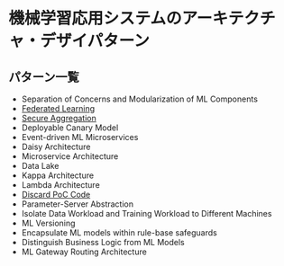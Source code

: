 # 機械学習応用システムのアーキテクチャ・デザイパターン

## パターン一覧 

- Separation of Concerns and Modularization of ML Components
- [Federated Learning](./federated_learning/)
- [Secure Aggregation](./secure_aggregation/)
- Deployable Canary Model
- Event-driven ML Microservices
- Daisy Architecture
- Microservice Architecture
- Data Lake
- Kappa Architecture
- Lambda Architecture
- [Discard PoC Code](./discard_poc_code/)
- Parameter-Server Abstraction
- Isolate Data Workload and Training Workload to Different Machines
- ML Versioning
- Encapsulate ML models within rule-base safeguards
- Distinguish Business Logic from ML Models
- ML Gateway Routing Architecture
